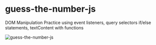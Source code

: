 # guess-the-number-js

DOM Manipulation Practice using event listeners, query selectors if/else statements, textContent with functions

![guess-the-number-js](https://user-images.githubusercontent.com/70670914/199429510-e5c4cd72-c194-4663-a826-41a2be2b1e3c.gif)

